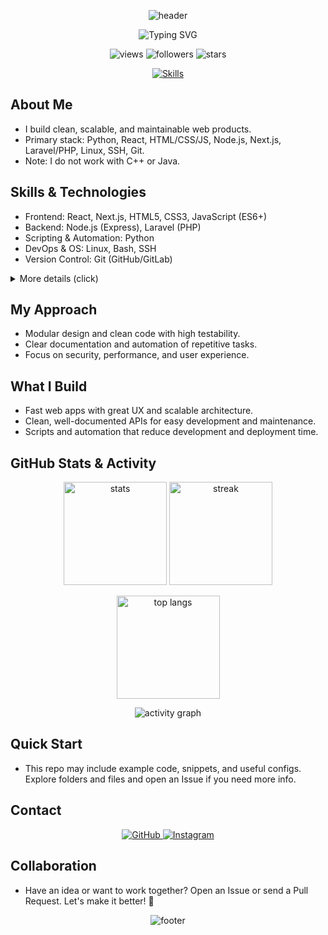 <!-- Fancy header with SVG waves -->
<p align="center">
  <img src="https://capsule-render.vercel.app/api?type=waving&color=0:36BCF7,100:7F00FF&height=170&section=header&text=Welcome%20to%20my%20GitHub%20✨&fontAlign=50&fontAlignY=35&fontColor=ffffff&animation=fadeIn" alt="header"/>
</p>

<!-- Animated typing intro -->
<p align="center">
  <img src="https://readme-typing-svg.demolab.com?font=Fira+Code&size=22&pause=1400&color=36BCF7&center=true&vCenter=true&width=800&lines=Hi!+Welcome+to+my+repo;Web+developer,+into+Automation+%26+Open+Source;Focus:+Python,+React,+Node.js,+Next.js,+Laravel%2FPHP,+Linux,+SSH,+Git" alt="Typing SVG"/>
</p>

<!-- Status badges -->
<p align="center">
  <img src="https://komarev.com/ghpvc/?username=mrVXBoT&style=flat-square&color=7F00FF" alt="views"/>
  <img src="https://img.shields.io/github/followers/mrVXBoT?label=Followers&style=flat-square&color=36BCF7" alt="followers"/>
  <img src="https://img.shields.io/github/stars/mrVXBoT?affiliations=OWNER&style=flat-square&color=00D8FF" alt="stars"/>
</p>

<!-- Skill icons -->
<div align="center">

[![Skills](https://skillicons.dev/icons?i=python,react,html,css,js,nodejs,next,laravel,php,linux,bash,git&perline=6)](https://skillicons.dev)

</div>

## About Me
- I build clean, scalable, and maintainable web products.
- Primary stack: Python, React, HTML/CSS/JS, Node.js, Next.js, Laravel/PHP, Linux, SSH, Git.
- Note: I do not work with C++ or Java.

## Skills & Technologies
- Frontend: React, Next.js, HTML5, CSS3, JavaScript (ES6+)
- Backend: Node.js (Express), Laravel (PHP)
- Scripting & Automation: Python
- DevOps & OS: Linux, Bash, SSH
- Version Control: Git (GitHub/GitLab)

<details>
  <summary>More details (click)</summary>

  - React/Next: SSR, SSG, ISR, state management, performance optimization.
  - Node/Laravel: RESTful APIs, middleware, auth, clean architecture.
  - Python: CLI tools, DevOps automation, efficient scripting.
  - Linux/SSH: server management, bash scripts, secure deployments.
  - Git: professional workflows (feature branching, PRs, code review) and CI/CD.
</details>

## My Approach
- Modular design and clean code with high testability.
- Clear documentation and automation of repetitive tasks.
- Focus on security, performance, and user experience.

## What I Build
- Fast web apps with great UX and scalable architecture.
- Clean, well-documented APIs for easy development and maintenance.
- Scripts and automation that reduce development and deployment time.

## GitHub Stats & Activity
<p align="center">
  <img src="https://github-readme-stats.vercel.app/api?username=mrVXBoT&show_icons=true&theme=tokyonight" height="165" alt="stats"/>
  <img src="https://streak-stats.demolab.com?user=mrVXBoT&theme=tokyonight" height="165" alt="streak"/>
</p>
<p align="center">
  <img src="https://github-readme-stats.vercel.app/api/top-langs/?username=mrVXBoT&layout=compact&theme=tokyonight" height="165" alt="top langs"/>
</p>
<p align="center">
  <img src="https://github-readme-activity-graph.vercel.app/graph?username=mrVXBoT&theme=tokyo-night" alt="activity graph"/>
</p>

## Quick Start
- This repo may include example code, snippets, and useful configs. Explore folders and files and open an Issue if you need more info.

## Contact
<p align="center">
  <a href="https://github.com/mrVXBoT" target="_blank">
    <img src="https://img.shields.io/badge/GitHub-100000?style=for-the-badge&logo=github&logoColor=white" alt="GitHub"/>
  </a>
  <a href="https://instagram.com/VX_00i" target="_blank">
    <img src="https://img.shields.io/badge/Instagram-E4405F?style=for-the-badge&logo=instagram&logoColor=white" alt="Instagram"/>
  </a>
</p>

## Collaboration
- Have an idea or want to work together? Open an Issue or send a Pull Request. Let's make it better! 🚀

<!-- Footer waves -->
<p align="center">
  <img src="https://capsule-render.vercel.app/api?type=waving&color=0:7F00FF,100:36BCF7&height=120&section=footer" alt="footer"/>
</p>
